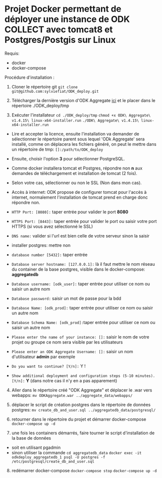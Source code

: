 # Projet Docker permettant de déployer une instance de ODK COLLECT avec tomcat8 et Postgres/Postgis sur Linux

Requis:
  - docker
  - docker-compose
  
Procédure d'installation :
 
1. Cloner le répertoire git 
`git clone git@github.com:sylviefiat/ODK_deploy.git`

2. Télécharger la dernière version d'ODK Aggregate [ici](https://opendatakit.org/downloads/download-info/odk-aggregate-linux-x64-installer-run/) et le placer dans le répertoire ./ODK_deploy/tmp

3. Exécuter l'installateur
`cd ./ODK_deploy/tmp`
`chmod +x ODK\ Aggregate\ v1.4.15\ linux-x64-installer.run`
`./ODK\ Aggregate\ v1.4.15\ linux-x64-installer.run`
 
 - Lire et accepter la licence, ensuite l'installation va demander de sélectionner le répertoire parent sous lequel 'ODk Aggregate' sera installé, comme on déplacera les fichiers généré, on peut le mettre dans un répertoire de tmp:
 `[]:/path/to/ODK_deploy`
 
 - Ensuite, choisir l'option **3** pour sélectionner PostgreSQL.
 - Comme docker installera tomcat et Postgres, répondre non **n** aux demandes de téléchargement et installation de tomcat (2 fois).
 - Selon votre cas, sélectionner ou non le SSL (Non dans mon cas).
 - Accès à internet: ODK propose de configurer tomcat pour l'accès à internet, normalement l'installation de tomcat prend en charge donc répondre non.
 - `HTTP Port: [8080]:` taper entrée pour valider le port **8080**
 - `HTTPS Port: [8443]:` taper entrée pour valider le port ou saisir votre port HTTPS (si vous avez sélectionné le SSL)
 - `DNS name:` valider si l'url est bien celle de votre serveur sinon la saisir
 - installer postgres: mettre non
 - `database number [5432]:` taper entrée
 - `Database server hostname: [127.0.0.1]:` là il faut mettre le nom réseau du container de la base postgres, visible dans le docker-compose: **aggregatedb**
 - `Database username: [odk_user]:` taper entrée pour utiliser ce nom ou saisir un autre nom
 - `Database password:` saisir un mot de passe pour la bdd
 - `Database Name: [odk_prod]:` taper entrée pour utiliser ce nom ou saisir un autre nom
 - `Database Schema Name: [odk_prod]:`taper entrée pour utiliser ce nom ou saisir un autre nom
 - `Please enter the name of your instance: []:` saisir le nom de votre projet ou groupe ce nom sera visible par les utilisateurs
 - `Please enter an ODK Aggregate Username: []:` saisir un nom d'utilisateur **admin** par exemple
 - `Do you want to continue? [Y/n]:` Y !
 - `Show additional deployment and
configuration steps (5-10 minutes). [Y/n]:` **Y** (dans notre cas il n'y en a pas apparement)

4. Aller dans le répertoire créé "ODK Aggregate" et déplacer le .war vers webapps:
`mv ODKAggregate.war ../aggregate_data/webapps/`

5. déplacer le script de création postgres dans le répertoire de données postgres:
`mv create_db_and_user.sql ../aggregatedb_data/postgresql/`

6. retourner dans le répertoire du projet et démarrer docker-compose
`docker-compose up -d`

7. une fois les containers démarrés, faire tourner le script d'installation de la base de données
  - soit en utilisant pgadmin
  - sinon utiliser la commande
  `cd aggregatedb_data`
  `docker exec -it odkdeploy_aggregatedb_1 psql -U postgres -f /etc/postgresql/create_db_and_user.sql`
  
8. redémarrer docker-compose
`docker-compose stop`
`docker-compose up -d`
 
 
 

